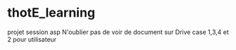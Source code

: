 # thotE_learning
projet session asp
N'oublier pas de voir de document sur Drive
case 1,3,4 et 2 pour utilisateur